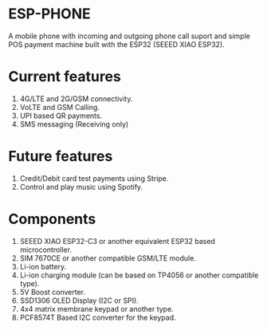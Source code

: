 # ESP-PHONE

A mobile phone with incoming and outgoing phone call suport and simple POS payment machine built with the ESP32 (SEEED XIAO ESP32).

# Current features
1. 4G/LTE and 2G/GSM connectivity.
2. VoLTE and GSM Calling.
3. UPI based QR payments.
4. SMS messaging (Receiving only)

# Future features
1. Credit/Debit card test payments using Stripe.
2. Control and play music using Spotify.

# Components
1. SEEED XIAO ESP32-C3 or another equivalent ESP32 based microcontroller.
2. SIM 7670CE or another compatible GSM/LTE module.
3. Li-ion battery.
4. Li-ion charging module (can be based on TP4056 or another compatible type).
5. 5V Boost converter.
6. SSD1306 OLED Display (I2C or SPI).
7. 4x4 matrix membrane keypad or another type.
8. PCF8574T Based I2C converter for the keypad.
